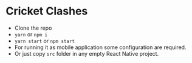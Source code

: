 # Cricket Clashes

- Clone the repo
- `yarn` or `npm i`
- `yarn start` or `npm start`
- For running it as mobile application some configuration are required.
- Or just copy `src` folder in any empty React Native project.
